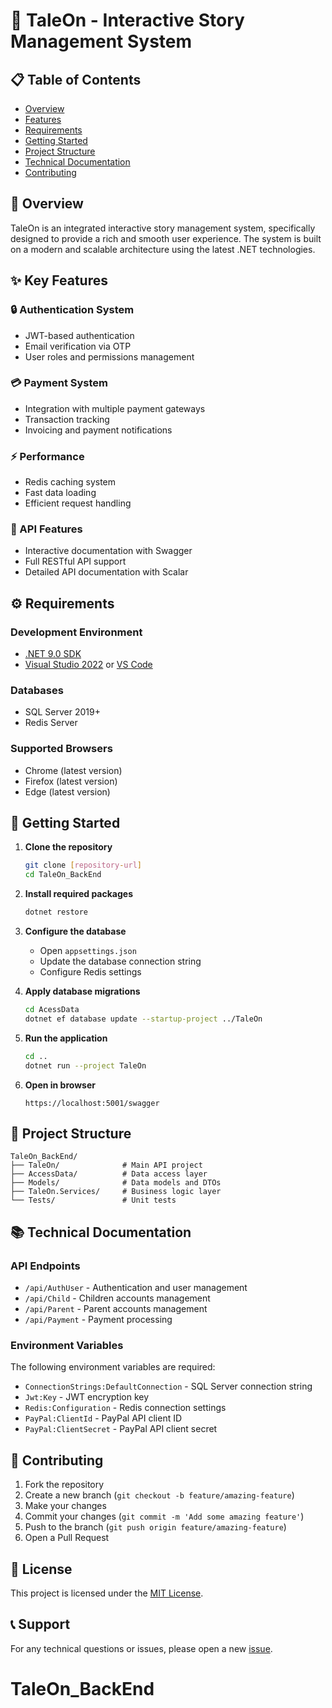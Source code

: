 # 🚀 TaleOn - Interactive Story Management System

## 📋 Table of Contents
- [Overview](#-overview)
- [Features](#-key-features)
- [Requirements](#-requirements)
- [Getting Started](#-getting-started)
- [Project Structure](#-project-structure)
- [Technical Documentation](#-technical-documentation)
- [Contributing](#-contributing)

## 🌟 Overview

TaleOn is an integrated interactive story management system, specifically designed to provide a rich and smooth user experience. The system is built on a modern and scalable architecture using the latest .NET technologies.

## ✨ Key Features

### 🔒 Authentication System
- JWT-based authentication
- Email verification via OTP
- User roles and permissions management

### 💳 Payment System
- Integration with multiple payment gateways
- Transaction tracking
- Invoicing and payment notifications

### ⚡ Performance
- Redis caching system
- Fast data loading
- Efficient request handling

### 📱 API Features
- Interactive documentation with Swagger
- Full RESTful API support
- Detailed API documentation with Scalar

## ⚙️ Requirements

### Development Environment
- [.NET 9.0 SDK](https://dotnet.microsoft.com/download/dotnet/9.0)
- [Visual Studio 2022](https://visualstudio.microsoft.com/) or [VS Code](https://code.visualstudio.com/)

### Databases
- SQL Server 2019+
- Redis Server

### Supported Browsers
- Chrome (latest version)
- Firefox (latest version)
- Edge (latest version)

## 🚀 Getting Started

1. **Clone the repository**
   ```bash
   git clone [repository-url]
   cd TaleOn_BackEnd
   ```

2. **Install required packages**
   ```bash
   dotnet restore
   ```

3. **Configure the database**
   - Open `appsettings.json`
   - Update the database connection string
   - Configure Redis settings

4. **Apply database migrations**
   ```bash
   cd AcessData
   dotnet ef database update --startup-project ../TaleOn
   ```

5. **Run the application**
   ```bash
   cd ..
   dotnet run --project TaleOn
   ```

6. **Open in browser**
   ```
   https://localhost:5001/swagger
   ```

## 📁 Project Structure

```
TaleOn_BackEnd/
├── TaleOn/              # Main API project
├── AccessData/          # Data access layer
├── Models/              # Data models and DTOs
├── TaleOn.Services/     # Business logic layer
└── Tests/               # Unit tests
```

## 📚 Technical Documentation

### API Endpoints
- `/api/AuthUser` - Authentication and user management
- `/api/Child` - Children accounts management
- `/api/Parent` - Parent accounts management
- `/api/Payment` - Payment processing

### Environment Variables
The following environment variables are required:
- `ConnectionStrings:DefaultConnection` - SQL Server connection string
- `Jwt:Key` - JWT encryption key
- `Redis:Configuration` - Redis connection settings
- `PayPal:ClientId` - PayPal API client ID
- `PayPal:ClientSecret` - PayPal API client secret

## 🤝 Contributing

1. Fork the repository
2. Create a new branch (`git checkout -b feature/amazing-feature`)
3. Make your changes
4. Commit your changes (`git commit -m 'Add some amazing feature'`)
5. Push to the branch (`git push origin feature/amazing-feature`)
6. Open a Pull Request

## 📄 License

This project is licensed under the [MIT License](LICENSE).

## 📞 Support

For any technical questions or issues, please open a new [issue](https://github.com/yourusername/TaleOn_BackEnd/issues).
# TaleOn_BackEnd
